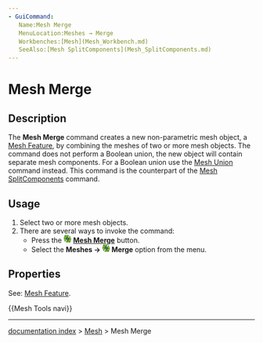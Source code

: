 ```yaml
---
- GuiCommand:
   Name:Mesh Merge
   MenuLocation:Meshes → Merge
   Workbenches:[Mesh](Mesh_Workbench.md)
   SeeAlso:[Mesh SplitComponents](Mesh_SplitComponents.md)
---
```


# Mesh Merge

## Description

The **Mesh Merge** command creates a new non-parametric mesh object, a [Mesh Feature](Mesh_Feature.md), by combining the meshes of two or more mesh objects. The command does not perform a Boolean union, the new object will contain separate mesh components. For a Boolean union use the [Mesh Union](Mesh_Union.md) command instead. This command is the counterpart of the [Mesh SplitComponents](Mesh_SplitComponents.md) command.

## Usage

1.  Select two or more mesh objects.
2.  There are several ways to invoke the command:
    -   Press the **<img src="images/Mesh_Merge.svg" width=16px> [Mesh Merge](Mesh_Merge.md)** button.
    -   Select the **Meshes → <img src="images/Mesh_Merge.svg" width=16px> Merge** option from the menu.

## Properties

See: [Mesh Feature](Mesh_Feature.md).




 {{Mesh Tools navi}}

---
[documentation index](../README.md) > [Mesh](Mesh_Workbench.md) > Mesh Merge

